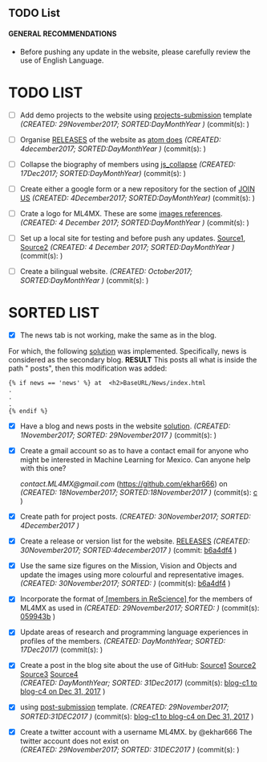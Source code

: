 TODO List
---

#### GENERAL RECOMMENDATIONS
- Before pushing any update in the website, please carefully review the use of English Language.

# TODO LIST

- [ ] Add demo projects to the website using [projects-submission](https://github.com/ML4MX/project-submission)
template  
_(CREATED: 29November2017; SORTED:DayMonthYear )_ (commit(s): []() )


- [ ] Organise [RELEASES](https://github.com/ML4MX/website/blob/master/docs/RELEASES.md) of the website as [atom does](https://github.com/atom/atom/releases)
  _(CREATED: 4december2017; SORTED:DayMonthYear )_ (commit(s): []() )


- [ ] Collapse the biography of members using [js_collapse](https://www.w3schools.com/bootstrap/bootstrap_ref_js_collapse.asp)
 _(CREATED: 17Dec2017; SORTED:DayMonthYear)_ (commit(s): []() )

- [ ] Create either a google form or a new repository for the section of
[JOIN US](https://ml4mx.github.io/website/index.html#)
_(CREATED: 4December2017; SORTED:DayMonthYear)_ (commit(s): []() )

- [ ] Crate a logo for ML4MX. These are some [images references](https://github.com/ML4MX/website/tree/master/assets/images/logo). _(CREATED: 4 December 2017; SORTED:DayMonthYear )_ (commit(s): []() )

- [ ] Set up a local site for testing and before push any updates.
[Source1](https://help.github.com/articles/setting-up-your-github-pages-site-locally-with-jekyll/), [Source2](https://gist.github.com/jgravois/5e73b56fa7756fd00b89) _(CREATED: 4 December 2017; SORTED:DayMonthYear )_ (commit(s): []() )

- [ ] Create a bilingual website. _(CREATED: October2017; SORTED:DayMonthYear )_ (commit(s): []() )



# SORTED LIST



- [x] The news tab is not working, make the same as in the blog.

For which, the
following
[solution](https://reachtarunhere.github.io/2016/01/06/multiple-blogs-on-single-jekyll-instance/)
was implemented. Specifically, news is considered as the secondary blog.
**RESULT** This posts all what is inside the path " posts", then this modification was added:

```
{% if news == 'news' %} at  <h2>BaseURL/News/index.html
.
.
.
{% endif %}
```

- [x] Have a blog and news posts in the website  [solution](https://stackoverflow.com/questions/14560687/multiple-blogs-in-single-jekyll-website/42196173#42196173). _(CREATED: 1November2017; SORTED: _29November2017_ )_ (commit(s): []() )


- [x] Create a gmail account so as to have a contact email for anyone who might be
interested in Machine Learning for Mexico. Can anyone help with this one?

   _contact.ML4MX@gmail.com_ (https://github.com/ekhar666) on _(CREATED: 18November2017; SORTED:18November2017 )_ (commit(s): [c](https://github.com/ML4MX/website/commit/9d9b21aec782b3a3f27d39402060c0c77ac8ccd0#diff-e02f7b5eb279990ed19ab57010bb36f6) )

- [x] Create path for project posts.  _(CREATED: 30November2017; SORTED: 4December2017 )_

- [x] Create a release or version list for the website. [RELEASES](https://github.com/ML4MX/website/blob/master/docs/RELEASES.md)
  _(CREATED: 30November2017; SORTED:4december2017 )_ (commit: [b6a4df4](https://github.com/ML4MX/website/commit/b6a4df40a32abeb2da85812270d474d532533169) )

- [x] Use the same size figures on the Mission, Vision and Objects and update the images
using more colourful and representative images.  _(CREATED: 30November2017; SORTED: )_ (commit(s): [b6a4df4](https://github.com/ML4MX/website/commit/b6a4df40a32abeb2da85812270d474d532533169) )


- [x] Incorporate the format of[ [members in ReScience] ](https://rescience.github.io/board/)
for the members of ML4MX as used in
_(CREATED: 29November2017; SORTED: )_ (commit(s): [059943b](https://github.com/ML4MX/website/commit/059943b3c8d139915dff8153efd1ba28bdb55028) )

- [x] Update areas of research and programming language experiences in profiles of the members.
_(CREATED: DayMonthYear; SORTED: 17Dec2017)_ (commit(s): []() )


- [x] Create a post in the blog site about the use of GitHub:
[Source1](https://github.com/oliviaguest/neuroplausible/blob/master/_posts/2017-11-5-github.md)
[Source2](http://neuroplausible.com/github)
[Source3](https://simplystatistics.org/newposts/)
[Source4](https://github.com/mxochicale/usingGitHub)  
_(CREATED: DayMonthYear; SORTED: 31Dec2017)_ (commit(s): [blog-c1 to blog-c4 on Dec 31, 2017](https://github.com/ML4MX/website/commits/master) )

- [x] using [post-submission](https://github.com/ML4MX/blogpost-submission) template.
_(CREATED: 29November2017; SORTED:31DEC2017 )_ (commit(s): [blog-c1 to blog-c4 on Dec 31, 2017](https://github.com/ML4MX/website/commits/master) )


- [x] Create a twitter account with a username ML4MX.  by @ekhar666
  The twitter account does not exist on     
  _(CREATED: 29November2017; SORTED: 31DEC2017 )_ (commit(s): []() )

